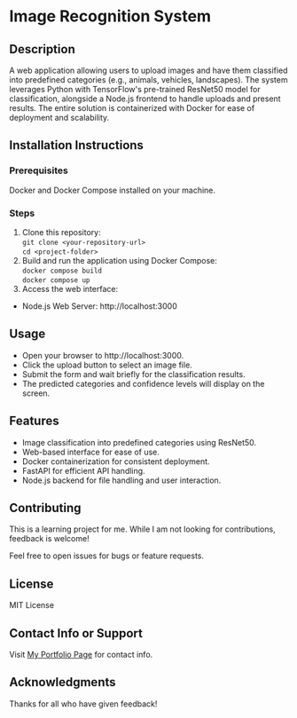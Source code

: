 # Image Recognition System

## Description
A web application allowing users to upload images and have them classified into predefined categories (e.g., animals, vehicles, landscapes). The system leverages Python with TensorFlow's pre-trained ResNet50 model for classification, alongside a Node.js frontend to handle uploads and present results. The entire solution is containerized with Docker for ease of deployment and scalability.

## Installation Instructions

### Prerequisites
Docker and Docker Compose installed on your machine.

### Steps
1. Clone this repository:  
    `git clone <your-repository-url>`  
    `cd <project-folder>`  
2. Build and run the application using Docker Compose:  
    `docker compose build`  
    `docker compose up`  
3. Access the web interface:
- Node.js Web Server: http://localhost:3000

## Usage
- Open your browser to http://localhost:3000.
- Click the upload button to select an image file.
- Submit the form and wait briefly for the classification results.
- The predicted categories and confidence levels will display on the screen.

## Features
- Image classification into predefined categories using ResNet50.
- Web-based interface for ease of use.
- Docker containerization for consistent deployment.
- FastAPI for efficient API handling.
- Node.js backend for file handling and user interaction.

## Contributing
This is a learning project for me. While I am not looking for contributions, feedback is welcome!

Feel free to open issues for bugs or feature requests.

## License
MIT License

## Contact Info or Support
Visit [My Portfolio Page](https://davenull311.github.io/) for contact info. 

## Acknowledgments
Thanks for all who have given feedback! 